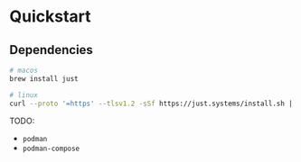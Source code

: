 # Quickstart

## Dependencies

```sh
# macos
brew install just

# linux
curl --proto '=https' --tlsv1.2 -sSf https://just.systems/install.sh | bash -s -- --to /usr/local/bin
```

TODO:
- `podman`
- `podman-compose`

